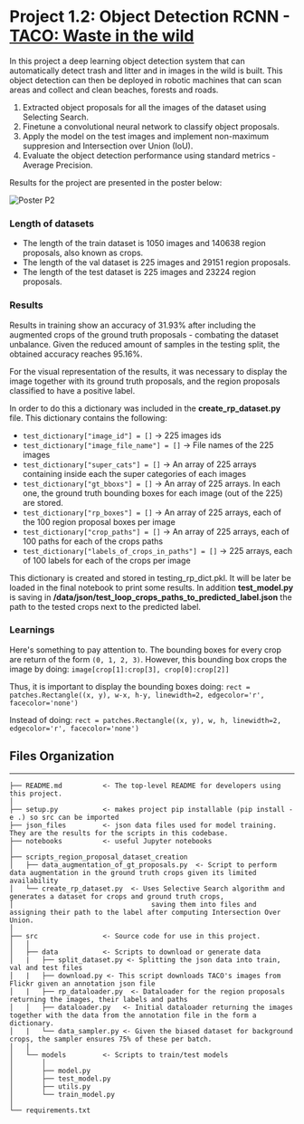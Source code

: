 # Project 1.2: Object Detection RCNN - [TACO: Waste in the wild](http://tacodataset.org/)
In this project a deep learning object detection system that can automatically detect trash and litter and in images in the wild is built. This object detection can then be
deployed in robotic machines that can scan areas and collect and clean beaches, forests and roads.

1. Extracted object proposals for all the images of the dataset using Selecting
Search.
2. Finetune a convolutional neural network to classify object proposals.
3. Apply the model on the test images and implement non-maximum suppresion and Intersection over Union (IoU).
4. Evaluate the object detection performance using standard metrics - Average Precision.

Results for the project are presented in the poster below:

![Poster P2](https://github.com/blclo/DeepLearningInComputerVision/raw/main/P1_2_WasteManagment/DLCV_CarolinaLopez-2.png)

### Length of datasets
- The length of the train dataset is 1050 images and 140638 region proposals, also known as crops.
- The length of the val dataset is 225 images and 29151 region proposals.
- The length of the test dataset is 225 images and 23224 region proposals.

### Results 
Results in training show an accuracy of 31.93% after including the augmented crops of the ground truth proposals - combating the dataset unbalance. Given the reduced amount of samples in the testing split, the obtained accuracy reaches 95.16%.

For the visual representation of the results, it was necessary to display the image together with its ground truth proposals, and the region proposals classified to have a positive label.

In order to do this a dictionary was included in the **create_rp_dataset.py** file. This dictionary contains the following:

- `test_dictionary["image_id"] = []` -> 225 images ids
- `test_dictionary["image_file_name"] = []` -> File names of the 225 images
- `test_dictionary["super_cats"] = []` -> An array of 225 arrays containing inside each the super categories of each images
- `test_dictionary["gt_bboxs"] = []` -> An array of 225 arrays. In each one, the ground truth bounding boxes for each image (out of the 225) are stored.
- `test_dictionary["rp_boxes"] = []` -> An array of 225 arrays, each of the 100 region proposal boxes per image
- `test_dictionary["crop_paths"] = []` -> An array of 225 arrays, each of 100 paths for each of the crops paths
- `test_dictionary["labels_of_crops_in_paths"] = []` -> 225 arrays, each of 100 labels for each of the crops per image

This dictionary is created and stored in testing_rp_dict.pkl. It will be later be loaded in the final notebook to print some results. 
In addition **test_model.py** is saving in **/data/json/test_loop_crops_paths_to_predicted_label.json** the path to the tested crops next to the predicted label.

### Learnings
Here's something to pay attention to. The bounding boxes for every crop are return of the form `(0, 1, 2, 3)`. However, this bounding box crops the image by doing: `image[crop[1]:crop[3], crop[0]:crop[2]]`

Thus, it is important to display the bounding boxes doing:
`rect = patches.Rectangle((x, y), w-x, h-y, linewidth=2, edgecolor='r', facecolor='none')`

Instead of doing:
`rect = patches.Rectangle((x, y), w, h, linewidth=2, edgecolor='r', facecolor='none')`

## Files Organization
------------

    ├── README.md          <- The top-level README for developers using this project.
    │
    ├── setup.py           <- makes project pip installable (pip install -e .) so src can be imported
    ├── json_files         <- json data files used for model training. They are the results for the scripts in this codebase.
    ├── notebooks          <- useful Jupyter notebooks
    │   
    ├── scripts_region_proposal_dataset_creation
    │   ├── data_augmentation_of_gt_proposals.py  <- Script to perform data augmentation in the ground truth crops given its limited availability
    │   └── create_rp_dataset.py  <- Uses Selective Search algorithm and generates a dataset for crops and ground truth crops, 
    │                                  saving them into files and assigning their path to the label after computing Intersection Over Union.
    │   
    ├── src                <- Source code for use in this project.
    │   │
    │   ├── data           <- Scripts to download or generate data
    │   |   ├── split_dataset.py <- Splitting the json data into train, val and test files
    │   |   ├── download.py <- This script downloads TACO's images from Flickr given an annotation json file
    │   |   ├── rp_dataloader.py  <- Dataloader for the region proposals returning the images, their labels and paths
    │   │   ├── dataloader.py   <- Initial dataloader returning the images together with the data from the annotation file in the form a dictionary.
    │   |   └── data_sampler.py <- Given the biased dataset for background crops, the sampler ensures 75% of these per batch.
    │   │
    │   └── models         <- Scripts to train/test models
    │       │                 
    │       ├── model.py
    │       ├── test_model.py
    │       ├── utils.py
    │       └── train_model.py
    │
    └── requirements.txt 
